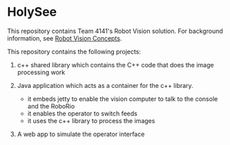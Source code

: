 # HolySee

This repository contains Team 4141's Robot Vision solution.  For background information, see [Robot Vision Concepts](https://github.com/MDHSRobotics/TeamWiki/wiki/Robot%20Vision%20Concepts).

This repository contains the following projects:

1. c++ shared library which contains the C++ code that does the image processing work

1. Java application which acts as a container for the c++ library.
   * it embeds jetty to enable the vision computer to talk to the console and the RoboRio
   * it enables the operator to switch feeds
   * it uses the c++ library to process the images

1. A web app to simulate the operator interface

